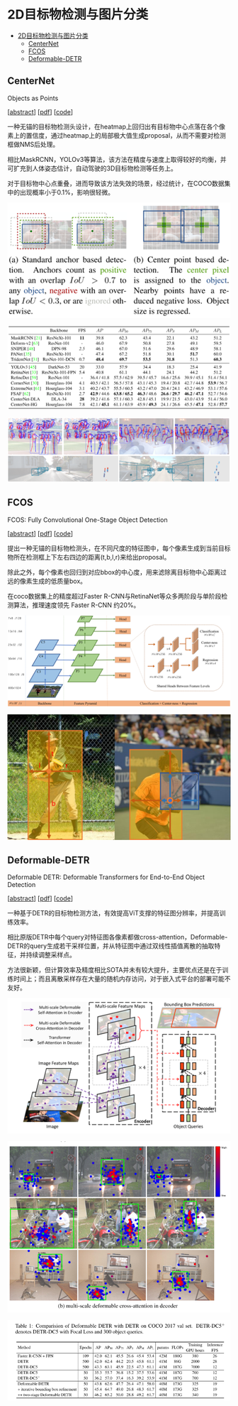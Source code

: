 <!--
 * @Date: 2022-01-09 11:17:34
 * @LastEditTime: 2022-02-20 14:31:36
 * @LastEditors: Li Xiang
 * @Description: 
 * @FilePath: \paper_notes\2d_object_detection.md
-->
# 2D目标物检测与图片分类

- [2D目标物检测与图片分类](#2d目标物检测与图片分类)
  - [CenterNet](#centernet)
  - [FCOS](#fcos)
  - [Deformable-DETR](#deformable-detr)


## CenterNet

Objects as Points

[[abstract](https://arxiv.org/abs/1904.07850)]
[[pdf](https://arxiv.org/pdf/1904.07850)]
[[code](https://github.com/xingyizhou/CenterNet)]

一种无锚的目标物检测头设计，在heatmap上回归出有目标物中心点落在各个像素上的置信度，通过heatmap上的局部极大值生成proposal，从而不需要对检测框做NMS后处理。

相比MaskRCNN，YOLOv3等算法，该方法在精度与速度上取得较好的均衡，并可扩充到人体姿态估计，自动驾驶的3D目标物检测等任务上。

对于目标物中心点重叠，进而导致该方法失效的场景，经过统计，在COCO数据集中的出现概率小于0.1%，影响很轻微。

![](images/2022-01-10-22-15-10.png)

![](images/2022-01-10-22-35-38.png)

![](images/2022-01-10-22-22-13.png)

## FCOS

FCOS: Fully Convolutional One-Stage Object Detection

[[abstract](https://arxiv.org/abs/1904.01355)]
[[pdf](https://arxiv.org/pdf/1904.01355)]
[[code](https://github.com/tianzhi0549/FCOS)]

提出一种无锚的目标物检测头，在不同尺度的特征图中，每个像素生成到当前目标物所在检测框上下左右四边的距离(t,b,l,r)来给出proposal。

除此之外，每个像素也回归到对应bbox的中心度，用来滤除离目标物中心距离过远的像素生成的低质量box。

在coco数据集上的精度超过Faster R-CNN与RetinaNet等众多两阶段与单阶段检测算法，推理速度领先 Faster R-CNN 约20%。

![](images/2022-01-09-21-11-31.png)

![](images/2022-01-09-21-05-21.png)


## Deformable-DETR

Deformable DETR: Deformable Transformers for End-to-End Object Detection

[[abstract](https://arxiv.org/abs/2010.04159)]
[[pdf](https://arxiv.org/pdf/2010.04159)]
[[code](https://github.com/fundamentalvision/Deformable-DETR)]

一种基于DETR的目标物检测方法，有效提高ViT支撑的特征图分辨率，并提高训练效率。

相比原版DETR中每个query对特征图各像素都做cross-attention，Deformable-DETR的query生成若干采样位置，并从特征图中通过双线性插值离散的抽取特征，并持续调整采样点。

方法很新颖，但计算效率及精度相比SOTA并未有较大提升，主要优点还是在于训练时间上；而且离散采样存在大量的随机内存访问，对于嵌入式平台的部署可能不友好。

![](images/2022-02-20-14-14-17.png)

![](images/2022-02-20-14-18-21.png)

![](images/2022-02-20-14-28-48.png)